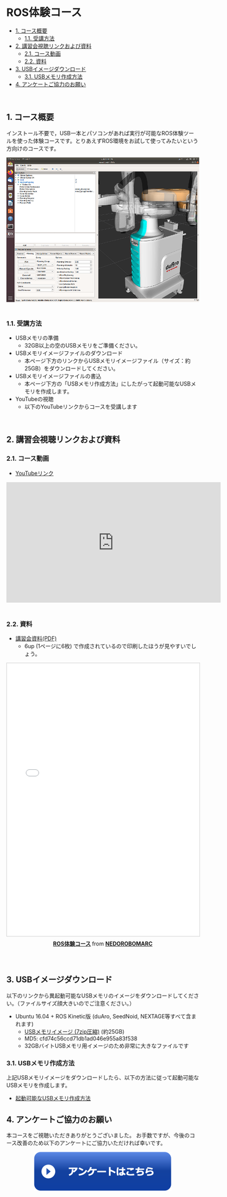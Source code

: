 # ROS体験コース

<!-- TOC -->

- [1. コース概要](#1-コース概要)
    - [1.1. 受講方法](#11-受講方法)
- [2. 講習会視聴リンクおよび資料](#2-講習会視聴リンクおよび資料)
    - [2.1. コース動画](#21-コース動画)
    - [2.2. 資料](#22-資料)
- [3. USBイメージダウンロード](#3-usbイメージダウンロード)
    - [3.1. USBメモリ作成方法](#31-usbメモリ作成方法)
- [4. アンケートご協力のお願い](#4-アンケートご協力のお願い)

<!-- /TOC -->

<br/>

## 1. コース概要

インストール不要で，USB一本とパソコンがあれば実行が可能なROS体験ツールを使った体験コースです。とりあえずROS環境をお試して使ってみたいという方向けのコースです。

<div align="center"><img src="/tutorials/si2020/si2020_moveit.png" width="640"></div>
<br/>

### 1.1. 受講方法

- USBメモリの準備
  - 32GB以上の空のUSBメモリをご準備ください。
- USBメモリイメージファイルのダウンロード
  - 本ページ下方のリンクからUSBメモリイメージファイル（サイズ：約25GB）をダウンロードしてください。
- USBメモリイメージファイルの書込
  - 本ページ下方の「USBメモリ作成方法」にしたがって起動可能なUSBメモリを作成します。
- YouTubeの視聴
  - 以下のYouTubeリンクからコースを受講します


<br/>

## 2. 講習会視聴リンクおよび資料
### 2.1. コース動画

- [YouTubeリンク](https://www.youtube.com/watch?v=mx1BE5LaDWk)

<div align="center"><iframe width="560" height="315" src="https://www.youtube.com/embed/mx1BE5LaDWk" title="YouTube video player" frameborder="0" allow="accelerometer; autoplay; clipboard-write; encrypted-media; gyroscope; picture-in-picture" allowfullscreen></iframe></div>
<br/>

### 2.2. 資料
- [講習会資料(PDF)](01_01_intro.pdf)
  - 6up (1ページに6枚) で作成されているので印刷したほうが見やすいでしょう。

<div align="center"><iframe src="//www.slideshare.net/slideshow/embed_code/key/jUf2VlikkxRxNW" width="668" height="714" frameborder="0" marginwidth="0" marginheight="0" scrolling="no" style="border:1px solid #CCC; border-width:1px; margin-bottom:5px; max-width: 100%;" allowfullscreen> </iframe> <div style="margin-bottom:5px"> <strong> <a href="//www.slideshare.net/NEDOROBOMARC/ros-245214113" title="ROS体験コース" target="_blank">ROS体験コース</a> </strong> from <strong><a href="https://www.slideshare.net/NEDOROBOMARC" target="_blank">NEDOROBOMARC</a></strong> </div></div>
<br/>

<br/>

## 3. USBイメージダウンロード

以下のリンクから異起動可能なUSBメモリのイメージをダウンロードしてください。（ファイルサイズ顔大きいのでご注意ください。）

- Ubuntu 16.04 + ROS Kinetic版 (duAro, SeedNoid, NEXTAGE等すべて含まれます)
  - [USBメモリイメージ (7zip圧縮)](https://openrtm.org/pub/NEDO_tutorial/NEDO_USB_Image.7z) (約25GB)
  - MD5: cfd74c56ccd71db1ad046e955a83f538
  - 32GBバイトUSBメモリ用イメージのため非常に大きなファイルです

### 3.1. USBメモリ作成方法

上記USBメモリイメージをダウンロードしたら、以下の方法に従って起動可能なUSBメモリを作成します。

- [起動可能なUSBメモリ作成方法](/tutorials/usbimage_howto)

## 4. アンケートご協力のお願い

本コースをご視聴いただきありがとうございました。
お手数ですが、今後のコース改善のため以下のアンケートにご協力いただければ幸いです。

<div align="center"><a href="https://docs.google.com/forms/d/e/1FAIpQLScdiVxfeDrkS1O6GVAXZ2j-c5pjEFQPwbeVmjh1rdLB4bX2bA/viewform"><img src="/tutorials/figs/enquete_button.png"></a></div>
